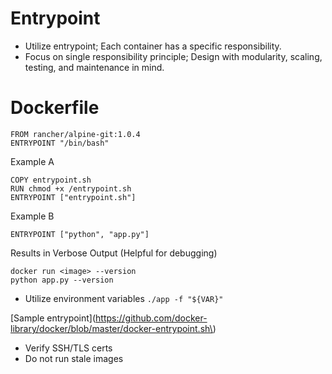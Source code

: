 # Entrypoint

- Utilize entrypoint; Each container has a specific responsibility.
- Focus on single responsibility principle; Design with modularity, scaling, testing, and maintenance in mind.

# Dockerfile
```
FROM rancher/alpine-git:1.0.4
ENTRYPOINT "/bin/bash"
```

Example A

```
COPY entrypoint.sh
RUN chmod +x /entrypoint.sh
ENTRYPOINT ["entrypoint.sh"]
```

Example B

```
ENTRYPOINT ["python", "app.py"]
```

Results in Verbose Output (Helpful for debugging)

```
docker run <image> --version
python app.py --version
```

- Utilize environment variables
`./app -f "${VAR}"`

[Sample entrypoint](https://github.com/docker-library/docker/blob/master/docker-entrypoint.sh\)

* Verify SSH/TLS certs
* Do not run stale images
